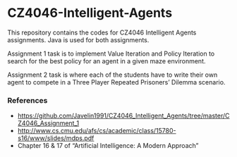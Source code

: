# CZ4046-Intelligent-Agents
This repository contains the codes for CZ4046 Intelligent Agents assignments. Java is used for both assignments.

Assignment 1 task is to implement Value Iteration and Policy Iteration to search for the best policy for an agent in a given maze environment.

Assignment 2 task is where each of the students have to write their own agent to compete in a Three Player Repeated Prisoners’ Dilemma scenario.

### References
- https://github.com/Javelin1991/CZ4046_Intelligent_Agents/tree/master/CZ4046_Assignment_1
- http://www.cs.cmu.edu/afs/cs/academic/class/15780-s16/www/slides/mdps.pdf
- Chapter 16 & 17 of “Artificial Intelligence: A Modern Approach”